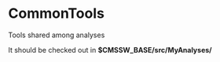 CommonTools
===========

Tools shared among analyses

It should be checked out in **$CMSSW_BASE/src/MyAnalyses/**
